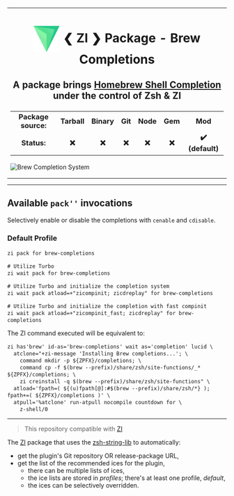 <table align="center"><tr><td>
<h1 align="center">
  <p><a arget="_self" href="https://github.com/z-shell/zi/">
  <img align="center" src="https://github.com/z-shell/zi/raw/main/docs/images/logo.svg" alt="ZI Logo" width="60px" height="60px" /></a>
  ❮ ZI ❯ Package - Brew Completions </p>
</h1>
<h2 align="center">
  <p> A package brings <a href="https://docs.brew.sh/Shell-Completion">Homebrew Shell Completion</a> under the control of Zsh & ZI </p>
</h2>
<h3 align="center">
<table>
    <tr>
        <td><b>Package source:</b></td>
        <td>Tarball</td>
        <td>Binary</td>
        <td>Git</td>
        <td>Node</td>
        <td>Gem</td>
        <td>Mod</td>
    </tr>
    <tr>
        <td><b>Status:</b></td>
        <td>❌</td>
        <td>❌</td>
        <td>❌</td>
        <td>❌</td>
        <td>❌</td>
        <td>✔️ (default)</td>
    </tr>
</table></h3>
  <p><img align="center" src="https://user-images.githubusercontent.com/59910950/167327056-05f71a75-c733-41ab-b7fa-082847caf934.png" alt="Brew Completion System" width="100%" height="auto" /></p>
</td></tr></table><hr />

## Available `pack''` invocations

Selectively enable or disable the completions with `cenable` and `cdisable`.

### Default Profile

```shell
zi pack for brew-completions
```

```shell
# Utilize Turbo
zi wait pack for brew-completions
```

```shell
# Utilize Turbo and initialize the completion system
zi wait pack atload=+"zicompinit; zicdreplay" for brew-completions
```

```shell
# Utilize Turbo and initialize the completion with fast compinit
zi wait pack atload=+"zicompinit_fast; zicdreplay" for brew-completions
```

The ZI command executed will be equivalent to:

```shell
zi has'brew' id-as='brew-completions' wait as='completion' lucid \
  atclone="+zi-message 'Installing Brew completions...'; \
    command mkdir -p ${ZPFX}/completions; \
    command cp -f $(brew --prefix)/share/zsh/site-functions/_* ${ZPFX}/completions; \
    zi creinstall -q $(brew --prefix)/share/zsh/site-functions" \
  atload='fpath=( ${(u)fpath[@]:#$(brew --prefix)/share/zsh/*} ); fpath+=( ${ZPFX}/completions )' \
  atpull='%atclone' run-atpull nocompile countdown for \
    z-shell/0
```

---

> This repository compatible with [ZI](https://github.com/z-shell/zi)

The [ZI](https://github.com/z-shell/zi) package that uses the [zsh-string-lib](https://github.com/z-shell/zsh-string-lib) to automatically:

- get the plugin's Git repository OR release-package URL,
- get the list of the recommended ices for the plugin,
  - there can be multiple lists of ices,
  - the ice lists are stored in _profiles_; there's at least one profile, _default_,
  - the ices can be selectively overridden.
